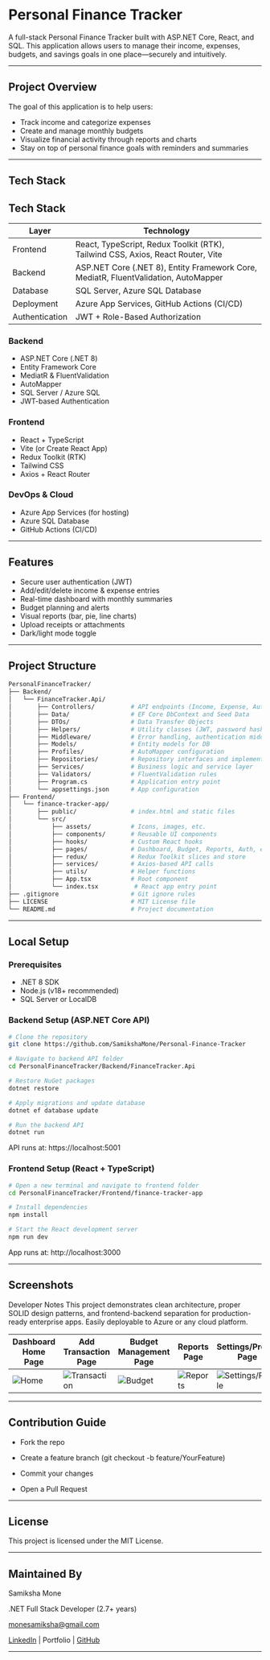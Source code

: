 # Personal Finance Tracker

A full-stack Personal Finance Tracker built with ASP.NET Core, React, and SQL. This application allows users to manage their income, expenses, budgets, and savings goals in one place—securely and intuitively.

---

## Project Overview

The goal of this application is to help users:
- Track income and categorize expenses
- Create and manage monthly budgets
- Visualize financial activity through reports and charts
- Stay on top of personal finance goals with reminders and summaries

---

## Tech Stack


## Tech Stack

| Layer       | Technology                              |
|-------------|------------------------------------------|
| Frontend    | React, TypeScript, Redux Toolkit (RTK), Tailwind CSS, Axios, React Router, Vite |
| Backend     | ASP.NET Core (.NET 8), Entity Framework Core, MediatR, FluentValidation, AutoMapper |
| Database    | SQL Server, Azure SQL Database           |
| Deployment  | Azure App Services, GitHub Actions (CI/CD) |
| Authentication | JWT + Role-Based Authorization       |

### Backend
- ASP.NET Core (.NET 8)
- Entity Framework Core
- MediatR & FluentValidation
- AutoMapper
- SQL Server / Azure SQL
- JWT-based Authentication

### Frontend
- React + TypeScript
- Vite (or Create React App)
- Redux Toolkit (RTK)
- Tailwind CSS
- Axios + React Router

### DevOps & Cloud
- Azure App Services (for hosting)
- Azure SQL Database
- GitHub Actions (CI/CD)

---

## Features

- Secure user authentication (JWT)
- Add/edit/delete income & expense entries
- Real-time dashboard with monthly summaries
- Budget planning and alerts
- Visual reports (bar, pie, line charts)
- Upload receipts or attachments
- Dark/light mode toggle

---

## Project Structure
```bash
PersonalFinanceTracker/
├── Backend/
│   └── FinanceTracker.Api/
│       ├── Controllers/          # API endpoints (Income, Expense, Auth, etc.)
│       ├── Data/                 # EF Core DbContext and Seed Data
│       ├── DTOs/                 # Data Transfer Objects
│       ├── Helpers/              # Utility classes (JWT, password hashing, etc.)
│       ├── Middleware/           # Error handling, authentication middleware
│       ├── Models/               # Entity models for DB
│       ├── Profiles/             # AutoMapper configuration
│       ├── Repositories/         # Repository interfaces and implementations
│       ├── Services/             # Business logic and service layer
│       ├── Validators/           # FluentValidation rules
│       ├── Program.cs            # Application entry point
│       └── appsettings.json      # App configuration
├── Frontend/
│   └── finance-tracker-app/
│       ├── public/               # index.html and static files
│       └── src/
│           ├── assets/           # Icons, images, etc.
│           ├── components/       # Reusable UI components
│           ├── hooks/            # Custom React hooks
│           ├── pages/            # Dashboard, Budget, Reports, Auth, etc.
│           ├── redux/            # Redux Toolkit slices and store
│           ├── services/         # Axios-based API calls
│           ├── utils/            # Helper functions
│           ├── App.tsx           # Root component
│           └── index.tsx          # React app entry point
├── .gitignore                    # Git ignore rules
├── LICENSE                       # MIT License file
└── README.md                     # Project documentation

```
---

## Local Setup

### Prerequisites
- .NET 8 SDK
- Node.js (v18+ recommended)
- SQL Server or LocalDB


### Backend Setup (ASP.NET Core API)
```bash
# Clone the repository
git clone https://github.com/SamikshaMone/Personal-Finance-Tracker

# Navigate to backend API folder
cd PersonalFinanceTracker/Backend/FinanceTracker.Api

# Restore NuGet packages
dotnet restore

# Apply migrations and update database
dotnet ef database update

# Run the backend API
dotnet run
```
API runs at: https://localhost:5001


### Frontend Setup (React + TypeScript)

```bash
# Open a new terminal and navigate to frontend folder
cd PersonalFinanceTracker/Frontend/finance-tracker-app

# Install dependencies
npm install

# Start the React development server
npm run dev
```
App runs at: http://localhost:3000

---

## Screenshots

Developer Notes
This project demonstrates clean architecture, proper SOLID design patterns, and frontend-backend separation for production-ready enterprise apps. Easily deployable to Azure or any cloud platform.

| Dashboard Home Page | Add Transaction Page | Budget Management Page | Reports Page | Settings/Profile Page |
|------------|-----------|-------------|-----------|-------------|
| ![Home](screenshots/login.png) | ![Transaction](screenshots/dashboard.png) | ![Budget](screenshots/create-task.png) | ![Reports](screenshots/dashboard.png) | ![Settings/Profile](screenshots/create-task.png) | 

---

## Contribution Guide
- Fork the repo

- Create a feature branch (git checkout -b feature/YourFeature)

- Commit your changes

- Open a Pull Request

---

## License

This project is licensed under the MIT License.

---

## Maintained By

Samiksha Mone

.NET Full Stack Developer (2.7+ years)

monesamiksha@gmail.com

[LinkedIn](https://www.linkedin.com/in/samiksha-mone-8a23b7182) | Portfolio | [GitHub](https://github.com/SamikshaMone)

---

